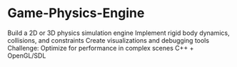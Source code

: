 # Game-Physics-Engine

Build a 2D or 3D physics simulation engine
Implement rigid body dynamics, collisions, and constraints
Create visualizations and debugging tools
Challenge: Optimize for performance in complex scenes
C++ + OpenGL/SDL
